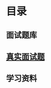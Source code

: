 # 目录
## 面试题库
## [真实面试题](https://github.com/jiujiuhouse/Real-Interview-Question/blob/master/真实面试题/real-interviews.md)
## 学习资料
